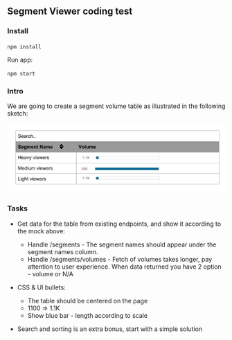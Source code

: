 ## Segment Viewer coding test

### Install


`npm install`

Run app: 

`npm start` 

### Intro

We are going to create a segment volume table as illustrated in the following sketch:

![Segments](segments.png)

### Tasks

* Get data for the table from existing endpoints, and show it according to the mock above:
    * Handle /segments - The segment names should appear under the segment names column.
    * Handle /segments/volumes  - Fetch of volumes takes longer, pay attention to user experience.
        When data returned you have 2 option - volume or N/A
        
* CSS & UI bullets:
    * The table should be centered on the page
    * 1100 => 1.1K
    * Show blue bar - length according to scale
     
* Search and sorting is an extra bonus, start with a simple solution

